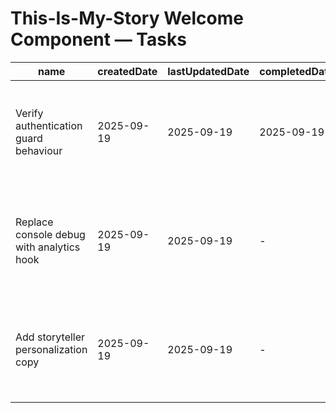# This-Is-My-Story Welcome Component — Tasks

| name | createdDate | lastUpdatedDate | completedDate | status | description |
| --- | --- | --- | --- | --- | --- |
| Verify authentication guard behaviour | 2025-09-19 | 2025-09-19 | 2025-09-19 | complete | Confirmed the welcome card only renders for signed-in storytellers and surfaces error states. |
| Replace console debug with analytics hook | 2025-09-19 | 2025-09-19 | - | todo | Pipe auth context changes into structured logging instead of raw `console.debug` statements. |
| Add storyteller personalization copy | 2025-09-19 | 2025-09-19 | - | todo | Expand the component with contextual prompts and resource links tailored to storytellers. |
